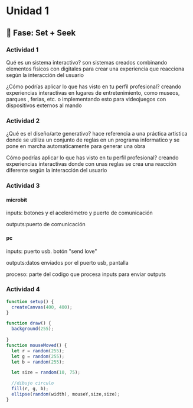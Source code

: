 # Unidad 1

## 🔎 Fase: Set + Seek

### Actividad 1
Qué es un sistema interactivo?
son sistemas creados combinando elementos fisicos con digitales para crear una experiencia que reacciona según la interacción del usuario

¿Cómo podrías aplicar lo que has visto en tu perfil profesional?
creando experiencias interactivas en lugares de entretenimiento, como museos, parques , ferias, etc. o implementando esto para videojuegos con dispositivos externos al mando

### Actividad 2
¿Qué es el diseño/arte generativo?
hace referencia a una práctica artistica donde se utiliza un conjunto de reglas en un programa informatico y se pone en marcha automaticamente para generar una obra

Cómo podrías aplicar lo que has visto en tu perfil profesional?
creando experiencias interactivas donde con unas reglas se crea una reacción diferente según la interacción del usuario 

### Actividad 3
#### microbit
inputs: botones y el acelerómetro y puerto de comunicación

outputs:puerto de comunicación

#### pc
inputs: puerto usb. botón "send love"

outputs:datos enviados por el puerto usb, pantalla

proceso: parte del codigo que procesa inputs para enviar outputs

### Actividad 4


```javascript
function setup() {
  createCanvas(400, 400);
}

function draw() {
  background(255);
  
}
function mouseMoved() {
  let r = random(255);
  let g = random(255);
  let b = random(255);

  let size = random(10, 75);

  //dibujo circulo
  fill(r, g, b);
  ellipse(random(width), mouseY,size,size);
}
```
